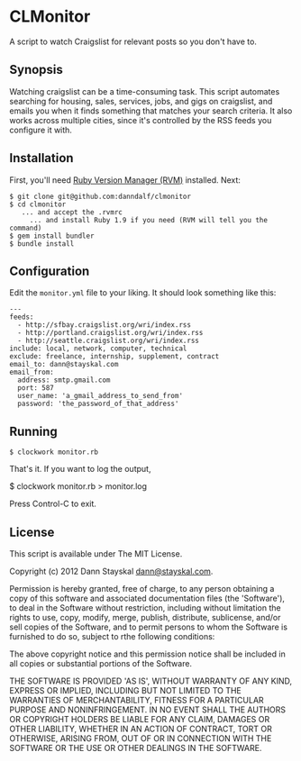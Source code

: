 # CLMonitor

A script to watch Craigslist for relevant posts so you don't have to.

## Synopsis

Watching craigslist can be a time-consuming task.  This script automates searching for housing, sales, services, jobs, and gigs on craigslist, and emails you when it finds something that matches your search criteria.  It also works across multiple cities, since it's controlled by the RSS feeds you configure it with.

## Installation

First, you'll need [Ruby Version Manager (RVM)](http://beginrescueend.com/) installed.  Next:

	$ git clone git@github.com:danndalf/clmonitor
	$ cd clmonitor
	   ... and accept the .rvmrc
		 ... and install Ruby 1.9 if you need (RVM will tell you the command)
	$ gem install bundler
	$ bundle install

## Configuration

Edit the `monitor.yml` file to your liking.  It should look something like this:

	---
	feeds:
	  - http://sfbay.craigslist.org/wri/index.rss
	  - http://portland.craigslist.org/wri/index.rss
	  - http://seattle.craigslist.org/wri/index.rss
	include: local, network, computer, technical
	exclude: freelance, internship, supplement, contract
	email_to: dann@stayskal.com
	email_from:
	  address: smtp.gmail.com
	  port: 587
	  user_name: 'a_gmail_address_to_send_from'
	  password: 'the_password_of_that_address'

## Running

	$ clockwork monitor.rb

That's it.  If you want to log the output,

  $ clockwork monitor.rb > monitor.log

Press Control-C to exit.

## License

This script is available under The MIT License.

Copyright (c) 2012 Dann Stayskal <dann@stayskal.com>.

Permission is hereby granted, free of charge, to any person obtaining
a copy of this software and associated documentation files (the
'Software'), to deal in the Software without restriction, including
without limitation the rights to use, copy, modify, merge, publish,
distribute, sublicense, and/or sell copies of the Software, and to
permit persons to whom the Software is furnished to do so, subject to
rthe following conditions:

The above copyright notice and this permission notice shall be
included in all copies or substantial portions of the Software.

THE SOFTWARE IS PROVIDED 'AS IS', WITHOUT WARRANTY OF ANY KIND,
EXPRESS OR IMPLIED, INCLUDING BUT NOT LIMITED TO THE WARRANTIES OF
MERCHANTABILITY, FITNESS FOR A PARTICULAR PURPOSE AND NONINFRINGEMENT.
IN NO EVENT SHALL THE AUTHORS OR COPYRIGHT HOLDERS BE LIABLE FOR ANY
CLAIM, DAMAGES OR OTHER LIABILITY, WHETHER IN AN ACTION OF CONTRACT,
TORT OR OTHERWISE, ARISING FROM, OUT OF OR IN CONNECTION WITH THE
SOFTWARE OR THE USE OR OTHER DEALINGS IN THE SOFTWARE.
